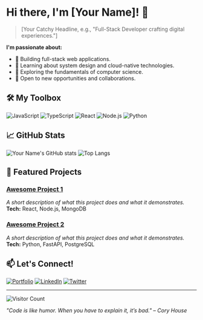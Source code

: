 # Hi there, I'm [Your Name]! 👋

> [Your Catchy Headline, e.g., "Full-Stack Developer crafting digital experiences."]

**I'm passionate about:**
- 🔭 Building full-stack web applications.
- 🌱 Learning about system design and cloud-native technologies.
- 🤔 Exploring the fundamentals of computer science.
- 💼 Open to new opportunities and collaborations.

## 🛠️ My Toolbox

![JavaScript](https://img.shields.io/badge/-JavaScript-F7DF1E?logo=javascript&logoColor=black)
![TypeScript](https://img.shields.io/badge/-TypeScript-3178C6?logo=typescript&logoColor=white)
![React](https://img.shields.io/badge/-React-61DAFB?logo=react&logoColor=black)
![Node.js](https://img.shields.io/badge/-Node.js-339933?logo=node.js&logoColor=white)
![Python](https://img.shields.io/badge/-Python-3776AB?logo=python&logoColor=white)

## 📈 GitHub Stats

![Your Name's GitHub stats](https://github-readme-stats.vercel.app/api?username=your-username&show_icons=true&theme=github_dark)
![Top Langs](https://github-readme-stats.vercel.app/api/top-langs/?username=your-username&layout=compact&theme=github_dark)

## 🚀 Featured Projects

### [Awesome Project 1](https://github.com/your-username/repo-1)
*A short description of what this project does and what it demonstrates.*
**Tech:** React, Node.js, MongoDB

### [Awesome Project 2](https://github.com/your-username/repo-2)
*A short description of what this project does and what it demonstrates.*
**Tech:** Python, FastAPI, PostgreSQL

## 📫 Let's Connect!

[![Portfolio](https://img.shields.io/badge/Portfolio-Website-green)](https://your-portfolio.com)
[![LinkedIn](https://img.shields.io/badge/LinkedIn-Connect-blue)](https://linkedin.com/in/your-profile)
[![Twitter](https://img.shields.io/badge/Twitter-Follow-1DA1F2)](https://twitter.com/your-handle)

---
![Visitor Count](https://visitor-badge.laobi.icu/badge?page_id=your-username.your-username)

*"Code is like humor. When you have to explain it, it’s bad." – Cory House*
